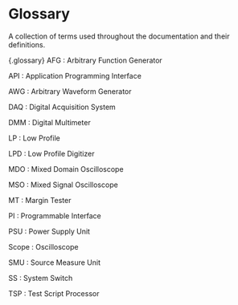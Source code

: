 # Glossary

A collection of terms used throughout the documentation and their definitions.

{.glossary}
AFG
: Arbitrary Function Generator

API
: Application Programming Interface

AWG
: Arbitrary Waveform Generator

DAQ
: Digital Acquisition System

DMM
: Digital Multimeter

LP
: Low Profile

LPD
: Low Profile Digitizer

MDO
: Mixed Domain Oscilloscope

MSO
: Mixed Signal Oscilloscope

MT
: Margin Tester

PI
: Programmable Interface

PSU
: Power Supply Unit

Scope
: Oscilloscope

SMU
: Source Measure Unit

SS
: System Switch

TSP
: Test Script Processor

